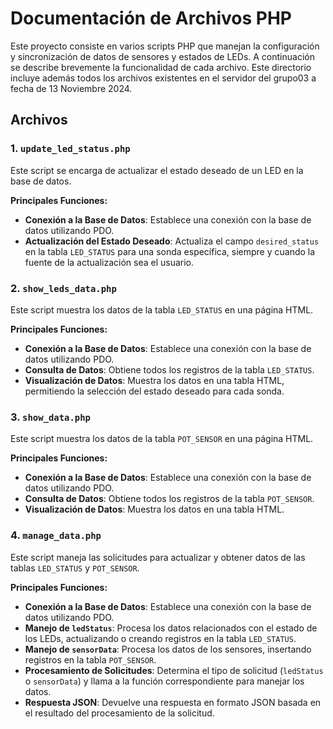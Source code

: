 # Documentación de Archivos PHP

Este proyecto consiste en varios scripts PHP que manejan la configuración y sincronización de datos de sensores y estados de LEDs. A continuación se describe brevemente la funcionalidad de cada archivo.
Este directorio incluye además todos los archivos existentes en el servidor del grupo03 a fecha de 13 Noviembre 2024.

## Archivos

### 1. `update_led_status.php`

Este script se encarga de actualizar el estado deseado de un LED en la base de datos.

**Principales Funciones:**

- **Conexión a la Base de Datos**: Establece una conexión con la base de datos utilizando PDO.
- **Actualización del Estado Deseado**: Actualiza el campo `desired_status` en la tabla `LED_STATUS` para una sonda específica, siempre y cuando la fuente de la actualización sea el usuario.

### 2. `show_leds_data.php`

Este script muestra los datos de la tabla `LED_STATUS` en una página HTML.

**Principales Funciones:**

- **Conexión a la Base de Datos**: Establece una conexión con la base de datos utilizando PDO.
- **Consulta de Datos**: Obtiene todos los registros de la tabla `LED_STATUS`.
- **Visualización de Datos**: Muestra los datos en una tabla HTML, permitiendo la selección del estado deseado para cada sonda.

### 3. `show_data.php`

Este script muestra los datos de la tabla `POT_SENSOR` en una página HTML.

**Principales Funciones:**

- **Conexión a la Base de Datos**: Establece una conexión con la base de datos utilizando PDO.
- **Consulta de Datos**: Obtiene todos los registros de la tabla `POT_SENSOR`.
- **Visualización de Datos**: Muestra los datos en una tabla HTML.

### 4. `manage_data.php`

Este script maneja las solicitudes para actualizar y obtener datos de las tablas `LED_STATUS` y `POT_SENSOR`.

**Principales Funciones:**

- **Conexión a la Base de Datos**: Establece una conexión con la base de datos utilizando PDO.
- **Manejo de `ledStatus`**: Procesa los datos relacionados con el estado de los LEDs, actualizando o creando registros en la tabla `LED_STATUS`.
- **Manejo de `sensorData`**: Procesa los datos de los sensores, insertando registros en la tabla `POT_SENSOR`.
- **Procesamiento de Solicitudes**: Determina el tipo de solicitud (`ledStatus` o `sensorData`) y llama a la función correspondiente para manejar los datos.
- **Respuesta JSON**: Devuelve una respuesta en formato JSON basada en el resultado del procesamiento de la solicitud.
